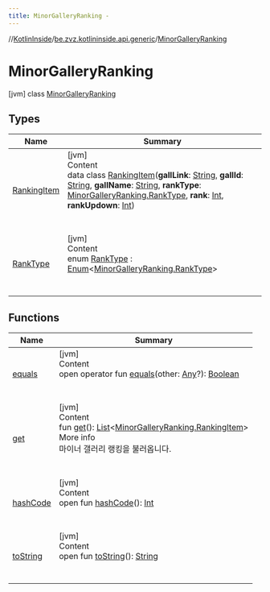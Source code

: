 ```yaml
---
title: MinorGalleryRanking -
---
```

//[KotlinInside](../../index.md)/[be.zvz.kotlininside.api.generic](../index.md)/[MinorGalleryRanking](index.md)



# MinorGalleryRanking  
 [jvm] class [MinorGalleryRanking](index.md)   


## Types  
  
|  Name|  Summary| 
|---|---|
| <a name="be.zvz.kotlininside.api.generic/MinorGalleryRanking.RankingItem///PointingToDeclaration/"></a>[RankingItem](-ranking-item/index.md)| <a name="be.zvz.kotlininside.api.generic/MinorGalleryRanking.RankingItem///PointingToDeclaration/"></a>[jvm]  <br>Content  <br>data class [RankingItem](-ranking-item/index.md)(**gallLink**: [String](https://kotlinlang.org/api/latest/jvm/stdlib/kotlin/-string/index.html), **gallId**: [String](https://kotlinlang.org/api/latest/jvm/stdlib/kotlin/-string/index.html), **gallName**: [String](https://kotlinlang.org/api/latest/jvm/stdlib/kotlin/-string/index.html), **rankType**: [MinorGalleryRanking.RankType](-rank-type/index.md), **rank**: [Int](https://kotlinlang.org/api/latest/jvm/stdlib/kotlin/-int/index.html), **rankUpdown**: [Int](https://kotlinlang.org/api/latest/jvm/stdlib/kotlin/-int/index.html))  <br><br><br>
| <a name="be.zvz.kotlininside.api.generic/MinorGalleryRanking.RankType///PointingToDeclaration/"></a>[RankType](-rank-type/index.md)| <a name="be.zvz.kotlininside.api.generic/MinorGalleryRanking.RankType///PointingToDeclaration/"></a>[jvm]  <br>Content  <br>enum [RankType](-rank-type/index.md) : [Enum](https://kotlinlang.org/api/latest/jvm/stdlib/kotlin/-enum/index.html)<[MinorGalleryRanking.RankType](-rank-type/index.md)>   <br><br><br>


## Functions  
  
|  Name|  Summary| 
|---|---|
| <a name="kotlin/Any/equals/#kotlin.Any?/PointingToDeclaration/"></a>[equals](../../be.zvz.kotlininside.utils/-string-util/-companion/index.md#%5Bkotlin%2FAny%2Fequals%2F%23kotlin.Any%3F%2FPointingToDeclaration%2F%5D%2FFunctions%2F578868537)| <a name="kotlin/Any/equals/#kotlin.Any?/PointingToDeclaration/"></a>[jvm]  <br>Content  <br>open operator fun [equals](../../be.zvz.kotlininside.utils/-string-util/-companion/index.md#%5Bkotlin%2FAny%2Fequals%2F%23kotlin.Any%3F%2FPointingToDeclaration%2F%5D%2FFunctions%2F578868537)(other: [Any](https://kotlinlang.org/api/latest/jvm/stdlib/kotlin/-any/index.html)?): [Boolean](https://kotlinlang.org/api/latest/jvm/stdlib/kotlin/-boolean/index.html)  <br><br><br>
| <a name="be.zvz.kotlininside.api.generic/MinorGalleryRanking/get/#/PointingToDeclaration/"></a>[get](get.md)| <a name="be.zvz.kotlininside.api.generic/MinorGalleryRanking/get/#/PointingToDeclaration/"></a>[jvm]  <br>Content  <br>fun [get](get.md)(): [List](https://kotlinlang.org/api/latest/jvm/stdlib/kotlin.collections/-list/index.html)<[MinorGalleryRanking.RankingItem](-ranking-item/index.md)>  <br>More info  <br>마이너 갤러리 랭킹을 불러옵니다.  <br><br><br>
| <a name="kotlin/Any/hashCode/#/PointingToDeclaration/"></a>[hashCode](../../be.zvz.kotlininside.utils/-string-util/-companion/index.md#%5Bkotlin%2FAny%2FhashCode%2F%23%2FPointingToDeclaration%2F%5D%2FFunctions%2F578868537)| <a name="kotlin/Any/hashCode/#/PointingToDeclaration/"></a>[jvm]  <br>Content  <br>open fun [hashCode](../../be.zvz.kotlininside.utils/-string-util/-companion/index.md#%5Bkotlin%2FAny%2FhashCode%2F%23%2FPointingToDeclaration%2F%5D%2FFunctions%2F578868537)(): [Int](https://kotlinlang.org/api/latest/jvm/stdlib/kotlin/-int/index.html)  <br><br><br>
| <a name="kotlin/Any/toString/#/PointingToDeclaration/"></a>[toString](../../be.zvz.kotlininside.utils/-string-util/-companion/index.md#%5Bkotlin%2FAny%2FtoString%2F%23%2FPointingToDeclaration%2F%5D%2FFunctions%2F578868537)| <a name="kotlin/Any/toString/#/PointingToDeclaration/"></a>[jvm]  <br>Content  <br>open fun [toString](../../be.zvz.kotlininside.utils/-string-util/-companion/index.md#%5Bkotlin%2FAny%2FtoString%2F%23%2FPointingToDeclaration%2F%5D%2FFunctions%2F578868537)(): [String](https://kotlinlang.org/api/latest/jvm/stdlib/kotlin/-string/index.html)  <br><br><br>

